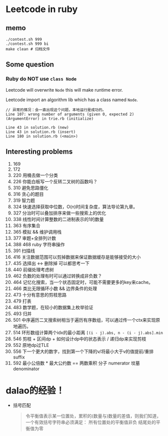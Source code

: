 # Leetcode in ruby

## memo

```shell
./contest.sh 999
./contest.sh 999 bi
make clean # 归档文件
```

## Some question

### **Ruby** do **NOT** use `class Node`

Leetcode will overwrite `Node` this will make runtime error.

Leetcode import an algorithm lib which has a class named `Node`.

```plain
// 异常的情况：会一直出现这个问题，本地运行是成功的。
Line 107: wrong number of arguments (given 0, expected 2) (ArgumentError) in trie.rb (initialize)

Line 43 in solution.rb (new)
Line 43 in solution.rb (insert)
Line 180 in solution.rb (<main>)
```

## Interesting problems

1. 169
1. 172
1. 220 用桶去做一个分类
1. 226 你能白板写一个反转二叉树的函数吗？
1. 310 避免思路僵化
1. 316 贪心的题目
1. 319 智力题
1. 324 快速选择获取中位数，O(n)时间复杂度，算法导论第九章。
1. 327 分治时可以叠加排序来做一些搜索上的优化
1. 338 线性时间计算整数的二进制表示的1的数量
1. 363 有序集合
1. 365 模拟 && 维护调用栈
1. 377 审题+全排列计数
1. 388 468 ruby 字符串操作
1. 391 扫描线
1. 416 关注数据范围可以剪掉数据来保证数据缓存是能够接受的大小
1. 435 选择出 <-> 删除掉 可以都思考一下
1. 440 前缀处理考虑树
1. 462 负数的处理有时可以通过转换成非负数？
1. 464 记忆化搜索，当一个状态固定时，可能不需要更多的key来cache。
1. 466 类比无限循环小数 && 边界条件的处理
1. 473 十分有意思的剪枝思路
1. 479 打表
2. 483 数学题，在较小的数据集上枚举验证
1. 493 归并
1. 501 中序遍历二叉搜索树相当于遍历有序数组，可以通过传一个ctx来实现原地遍历。
1. 514 环形数组计算两个idx的最小距离 `[(i - j).abs, n - (i - j).abs].min`
1. 546 剪枝 + 区间dp + 如何设计dp中的状态表示 / 递归dp来实现剪枝
1. 552 原地dp过TLE
1. 556 下一个更大的数字，找到第一个下降的v/将最小大于v的值提前/重排suffix
1. 592 最小公倍数 * 最大公约数 == 两数乘积 分子 numerator 坟墓 denominator

# dalao的经验！

- 括号匹配

    > 令平衡值表示某一位置处，累积的(数量与)数量的差值，则我们知道，一个有效括号字符串必须满足：
    > 所有位置处的平衡值非负
    > 结尾处的平衡值为零

